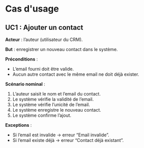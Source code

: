 # Cas d'usage

## UC1 : Ajouter un contact
**Acteur** : l’auteur (utilisateur du CRM).  

**But** : enregistrer un nouveau contact dans le système.  

**Préconditions** :  
- L’email fourni doit être valide.  
- Aucun autre contact avec le même email ne doit déjà exister.  

**Scénario nominal** :  
1. L’auteur saisit le nom et l’email du contact.  
2. Le système vérifie la validité de l’email.  
3. Le système vérifie l’unicité de l’email.  
4. Le système enregistre le nouveau contact.  
5. Le système confirme l’ajout.  

**Exceptions** :  
- Si l’email est invalide → erreur “Email invalide”.  
- Si l’email existe déjà → erreur “Contact déjà existant”.  
